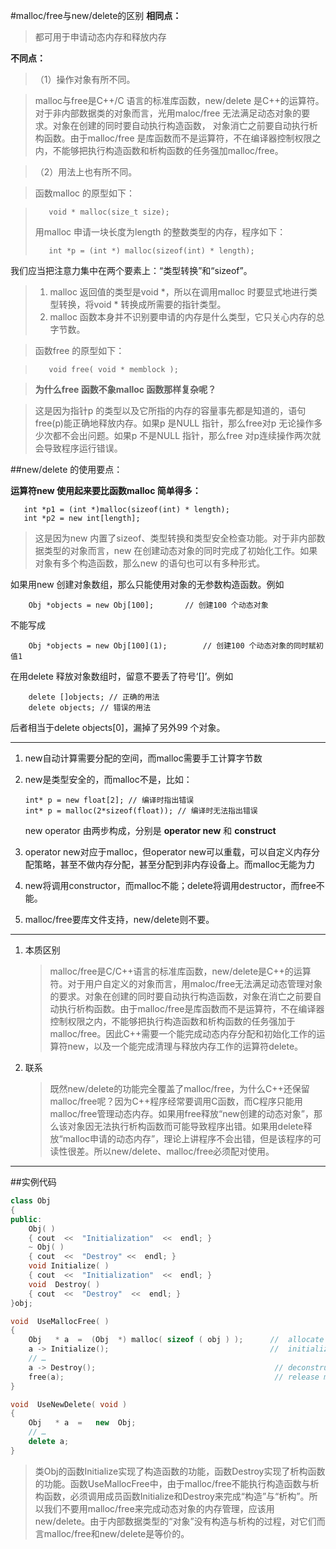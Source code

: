 #malloc/free与new/delete的区别 
**相同点：**

>都可用于申请动态内存和释放内存 

**不同点：**
 
 >（1）操作对象有所不同。

>malloc与free是C++/C 语言的标准库函数，new/delete 是C++的运算符。对于非内部数据类的对象而言，光用maloc/free 无法满足动态对象的要求。对象在创建的同时要自动执行构造函数， 对象消亡之前要自动执行析构函数。由于malloc/free 是库函数而不是运算符，不在编译器控制权限之内，不能够把执行构造函数和析构函数的任务强加malloc/free。

>（2）用法上也有所不同。

>函数malloc 的原型如下：
    
>        void * malloc(size_t size);
>用malloc 申请一块长度为length 的整数类型的内存，程序如下：
>    
>        int *p = (int *) malloc(sizeof(int) * length);
我们应当把注意力集中在两个要素上：“类型转换”和“sizeof”。

>1. malloc 返回值的类型是void *，所以在调用malloc 时要显式地进行类型转换，将void * 转换成所需要的指针类型。
>2. malloc 函数本身并不识别要申请的内存是什么类型，它只关心内存的总字节数。
 
>函数free 的原型如下：

>        void free( void * memblock );

>**为什么free 函数不象malloc 函数那样复杂呢？**

>这是因为指针p 的类型以及它所指的内存的容量事先都是知道的，语句free(p)能正确地释放内存。如果p 是NULL 指针，那么free对p 无论操作多少次都不会出问题。如果p 不是NULL 指针，那么free 对p连续操作两次就会导致程序运行错误。


##new/delete 的使用要点：

**运算符new 使用起来要比函数malloc 简单得多：**
       
       int *p1 = (int *)malloc(sizeof(int) * length);
       int *p2 = new int[length];

>这是因为new 内置了sizeof、类型转换和类型安全检查功能。对于非内部数据类型的对象而言，new 在创建动态对象的同时完成了初始化工作。如果对象有多个构造函数，那么new 的语句也可以有多种形式。

如果用new 创建对象数组，那么只能使用对象的无参数构造函数。例如

        Obj *objects = new Obj[100];       // 创建100 个动态对象
 不能写成
        
        Obj *objects = new Obj[100](1);        // 创建100 个动态对象的同时赋初值1
在用delete 释放对象数组时，留意不要丢了符号‘[]’。例如
        
        delete []objects; // 正确的用法
        delete objects; // 错误的用法
后者相当于delete objects[0]，漏掉了另外99 个对象。

----------------------------------------------------------

   1. new自动计算需要分配的空间，而malloc需要手工计算字节数
   2. new是类型安全的，而malloc不是，比如：
          
          int* p = new float[2]; // 编译时指出错误
          int* p = malloc(2*sizeof(float)); // 编译时无法指出错误
          
       new operator 由两步构成，分别是 **operator new** 和 **construct**
   3. operator new对应于malloc，但operator new可以重载，可以自定义内存分配策略，甚至不做内存分配，甚至分配到非内存设备上。而malloc无能为力
   4. new将调用constructor，而malloc不能；delete将调用destructor，而free不能。
   5. malloc/free要库文件支持，new/delete则不要。 


---------------------------------------------
1. 本质区别

    >malloc/free是C/C++语言的标准库函数，new/delete是C++的运算符。对于用户自定义的对象而言，用maloc/free无法满足动态管理对象的要求。对象在创建的同时要自动执行构造函数，对象在消亡之前要自动执行析构函数。由于malloc/free是库函数而不是运算符，不在编译器控制权限之内，不能够把执行构造函数和析构函数的任务强加于malloc/free。因此C++需要一个能完成动态内存分配和初始化工作的运算符new，以及一个能完成清理与释放内存工作的运算符delete。

2. 联系
    
    >既然new/delete的功能完全覆盖了malloc/free，为什么C++还保留malloc/free呢？因为C++程序经常要调用C函数，而C程序只能用malloc/free管理动态内存。如果用free释放“new创建的动态对象”，那么该对象因无法执行析构函数而可能导致程序出错。如果用delete释放“malloc申请的动态内存”，理论上讲程序不会出错，但是该程序的可读性很差。所以new/delete、malloc/free必须配对使用。
    
------------------------

##实例代码

```cpp
class Obj
{
public:
	Obj( ) 
	{ cout  <<  "Initialization"  <<  endl; }
	~ Obj( )
	{ cout  <<  "Destroy" <<  endl; }
	void Initialize( )
	{ cout  <<  "Initialization"  <<  endl; }
	void  Destroy( )
	{ cout  <<  "Destroy"  <<  endl; }
}obj;

void  UseMallocFree( )
{
	Obj   * a  =  (Obj  *) malloc( sizeof ( obj ) );      //  allocate memory 
	a -> Initialize();                                    //  initialization
	// … 
	a -> Destroy();                                        // deconstruction 
	free(a);                                               // release memory
}

void  UseNewDelete( void )
{
	Obj   * a  =   new  Obj;                                           
	// … 
	delete a; 
}
```

>类Obj的函数Initialize实现了构造函数的功能，函数Destroy实现了析构函数的功能。函数UseMallocFree中，由于malloc/free不能执行构造函数与析构函数，必须调用成员函数Initialize和Destroy来完成“构造”与“析构”。所以我们不要用malloc/free来完成动态对象的内存管理，应该用new/delete。由于内部数据类型的“对象”没有构造与析构的过程，对它们而言malloc/free和new/delete是等价的。